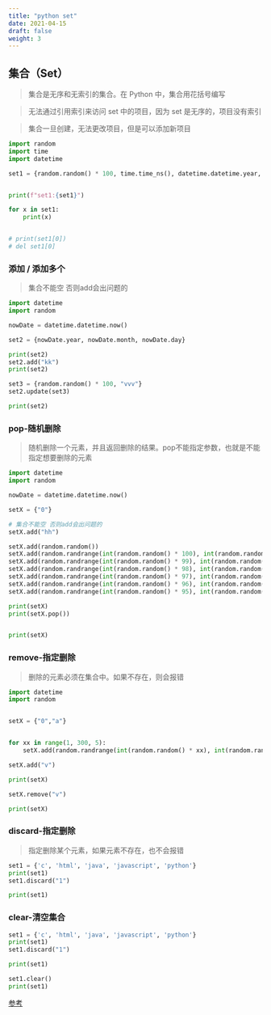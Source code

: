 ```yaml
---
title: "python set"
date: 2021-04-15
draft: false
weight: 3
---
```


## 集合（Set）

> 集合是无序和无索引的集合。在 Python 中，集合用花括号编写

> 无法通过引用索引来访问 set 中的项目，因为 set 是无序的，项目没有索引

> 集合一旦创建，无法更改项目，但是可以添加新项目

```python
import random
import time
import datetime

set1 = {random.random() * 100, time.time_ns(), datetime.datetime.year, datetime.datetime.month, datetime.datetime.day}


print(f"set1:{set1}")

for x in set1:
    print(x)


# print(set1[0])
# del set1[0]
```

### 添加 / 添加多个

> 集合不能空 否则add会出问题的

```python
import datetime
import random

nowDate = datetime.datetime.now()

set2 = {nowDate.year, nowDate.month, nowDate.day}

print(set2)
set2.add("kk")
print(set2)

set3 = {random.random() * 100, "vvv"}
set2.update(set3)

print(set2)

```




### pop-随机删除

> 随机删除一个元素，并且返回删除的结果。pop不能指定参数，也就是不能指定想要删除的元素


```python
import datetime
import random

nowDate = datetime.datetime.now()

setX = {"0"}

# 集合不能空 否则add会出问题的
setX.add("hh")

setX.add(random.random())
setX.add(random.randrange(int(random.random() * 100), int(random.random() * 100)+100))
setX.add(random.randrange(int(random.random() * 99), int(random.random() * 100)+100))
setX.add(random.randrange(int(random.random() * 98), int(random.random() * 100)+100))
setX.add(random.randrange(int(random.random() * 97), int(random.random() * 100)+100))
setX.add(random.randrange(int(random.random() * 96), int(random.random() * 100)+100))
setX.add(random.randrange(int(random.random() * 95), int(random.random() * 100)+100))

print(setX)
print(setX.pop())


print(setX)

```

### remove-指定删除

> 删除的元素必须在集合中。如果不存在，则会报错

```python
import datetime
import random


setX = {"0","a"}


for xx in range(1, 300, 5):
    setX.add(random.randrange(int(random.random() * xx), int(random.random() * xx+100)+100))

setX.add("v")

print(setX)

setX.remove("v")

print(setX)
```


### discard-指定删除

> 指定删除某个元素，如果元素不存在，也不会报错


```python
set1 = {'c', 'html', 'java', 'javascript', 'python'}
print(set1)
set1.discard("1")

print(set1)
```


### clear-清空集合

```python
set1 = {'c', 'html', 'java', 'javascript', 'python'}
print(set1)
set1.discard("1")

print(set1)

set1.clear()
print(set1)

```


[参考](https://zhuanlan.zhihu.com/p/404175485)
